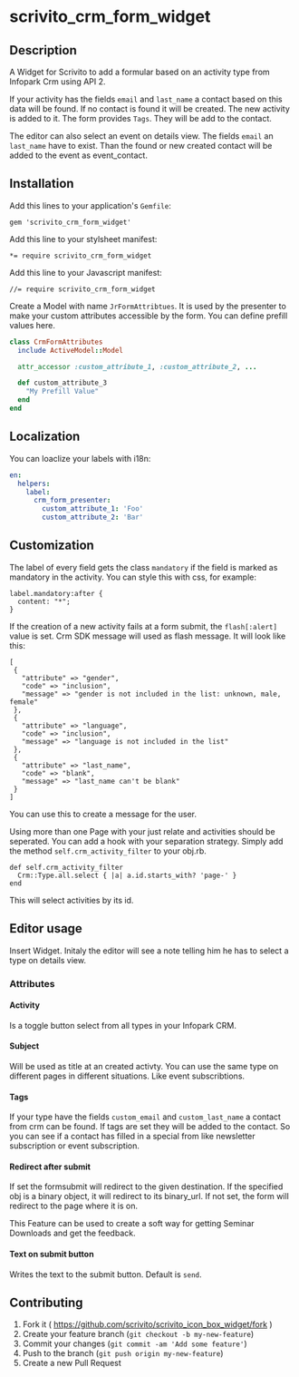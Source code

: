 # scrivito_crm_form_widget

## Description

A Widget for Scrivito to add a formular based on an activity type from Infopark Crm using API 2.

If your activity has the fields `email` and `last_name` a contact based on this data will be found. If no contact is found it will be created. The new activity is added to it. The form provides `Tags`. They will be add to the contact.

The editor can also select an event on details view. The fields `email` an `last_name` have to exist. Than the found or new created contact will be added to the event as event_contact.

## Installation

Add this lines to your application's `Gemfile`:

    gem 'scrivito_crm_form_widget'

Add this line to your stylsheet manifest:

    *= require scrivito_crm_form_widget

Add this line to your Javascript manifest:

    //= require scrivito_crm_form_widget

Create a Model with name `JrFormAttribtues`. It is used by the presenter to make your custom attributes accessible by the form. You can define prefill values here.

```ruby
class CrmFormAttributes
  include ActiveModel::Model

  attr_accessor :custom_attribute_1, :custom_attribute_2, ...

  def custom_attribute_3
    "My Prefill Value"
  end
end
```

## Localization

You can loaclize your labels with i18n:

```yml
en:
  helpers:
    label:
      crm_form_presenter:
        custom_attribute_1: 'Foo'
        custom_attribute_2: 'Bar'
```

## Customization

The label of every field gets the class `mandatory` if the field is marked as mandatory in the activity. You can style this with css, for example:

    label.mandatory:after {
      content: "*";
    }

If the creation of a new activity fails at a form submit, the `flash[:alert]` value is set. Crm SDK message will used as flash message. It will look like this:

    [
     {
       "attribute" => "gender",
       "code" => "inclusion",
       "message" => "gender is not included in the list: unknown, male, female"
     },
     {
       "attribute" => "language",
       "code" => "inclusion",
       "message" => "language is not included in the list"
     },
     {
       "attribute" => "last_name",
       "code" => "blank",
       "message" => "last_name can't be blank"
     }
    ]

You can use this to create a message for the user.

Using more than one Page with your just relate and activities should be seperated. You can add a hook with your separation strategy. Simply add the method `self.crm_activity_filter` to your obj.rb.

    def self.crm_activity_filter
      Crm::Type.all.select { |a| a.id.starts_with? 'page-' }
    end

This will select activities by its id.

## Editor usage

Insert Widget. Initaly the editor will see a note telling him he has to select a type on details view.

### Attributes

#### Activity

Is a toggle button select from all types in your Infopark CRM.

#### Subject

Will be used as title at an created activty. You can use the same type on different pages in different situations. Like event subscribtions.

#### Tags

If your type have the fields `custom_email` and `custom_last_name` a contact from crm can be found. If tags are set they will be added to the contact. So you can see if a contact has filled in a special from like newsletter subscription or event subscription.

#### Redirect after submit

If set the formsubmit will redirect to the given destination. If the specified obj is a binary object, it will redirect to its binary_url. If not set, the form will redirect to the page where it is on.

This Feature can be used to create a soft way for getting Seminar Downloads and get the feedback.

#### Text on submit button

Writes the text to the submit button. Default is `send`.

## Contributing

1. Fork it ( https://github.com/scrivito/scrivito_icon_box_widget/fork )
2. Create your feature branch (`git checkout -b my-new-feature`)
3. Commit your changes (`git commit -am 'Add some feature'`)
4. Push to the branch (`git push origin my-new-feature`)
5. Create a new Pull Request
